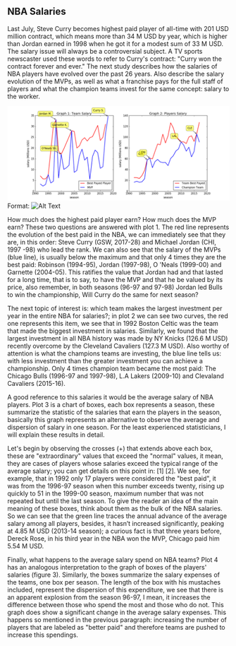 ## NBA Salaries

Last July, Steve Curry becomes highest paid player of all-time with 201 USD million contract, which means more than 34 M USD by year, which is higher than Jordan earned in 1998 when he got it for a modest sum of 33 M USD. The salary issue will always be a controversial subject. A TV sports newscaster used these words to refer to Curry's contract: "Curry won the contract forever and ever." The next study describes how the salaries of NBA players have evolved over the past 26 years. Also describe the salary evolution of the MVPs, as well as what a franchise pays for the full staff of players and what the champion teams invest for the same concept: salary to the worker.

![test](/images/NBA_salary-1.png)
Format: ![Alt Text](url)

How much does the highest paid player earn? How much does the MVP earn? These two questions are answered with plot 1. The red line represents the evolution of the best paid in the NBA, we can immediately see that they are, in this order: Steve Curry (GSW, 2017-28) and Michael Jordan (CHI, 1997 -98) who lead the rank. We can also see that the salary of the MVPs (blue line), is usually below the maximum and that only 4 times they are the best paid: Robinson (1994-95), Jordan (1997-98), O 'Neals (1999-00) and Garnette (2004-05). This ratifies the value that Jordan had and that lasted for a long time, that is to say, to have the MVP and that he be valued by its price, also remember, in both seasons (96-97 and 97-98) Jordan led Bulls to win the championship, Will Curry do the same for next season?

The next topic of interest is: which team makes the largest investment per year in the entire NBA for salaries?; in plot 2 we can see two curves, the red one represents this item, we see that in 1992 Boston Celtic was the team that made the biggest investment in salaries. Similarly, we found that the largest investment in all NBA history was made by NY Knicks (126.6 M USD) recently overcome by the Cleveland Cavaliers (127.3 M USD). Also worthy of attention is what the champions teams are investing, the blue line tells us: with less investment than the greater investment you can achieve a championship. Only 4 times champion team became the most paid: The Chicago Bulls (1996-97 and 1997-98), L.A Lakers (2009-10) and Clevaland Cavaliers (2015-16).

A good reference to this salaries it would be the average salary of NBA players. Plot 3 is a chart of boxes, each box represents a season, these summarize the statistic of the salaries that earn the players in the season, basically this graph represents an alternative to observe the average and dispersion of salary in one season. For the least experienced statisticians, I will explain these results in detail.

Let's begin by observing the crosses (+) that extends above each box, these are "extraordinary" values that exceed the "normal" values, it mean, they are cases of players whose salaries exceed the typical range of the average salary; you can get details on this point in: [1] [2]. We see, for example, that in 1992 only 17 players were considered the "best paid", it was from the 1996-97 season when this number exceeds twenty, rising up quickly to 51 in the 1999-00 season, maximum number that was not repeated but until the last season. To give the reader an idea of the main meaning of these boxes, think about them as the bulk of the NBA salaries. So we can see that the green line traces the annual advance of the average salary among all players, besides, it hasn’t increased significantly, peaking at 4.85 M USD (2013-14 season); a curious fact is that three years before, Dereck Rose, in his third year in the NBA won the MVP, Chicago paid him 5.54 M USD.

Finally, what happens to the average salary spend on NBA teams? Plot 4 has an analogous interpretation to the graph of boxes of the players' salaries (figure 3). Similarly, the boxes summarize the salary expenses of the teams, one box per season. The length of the box with his mustaches included, represent the dispersion of this expenditure, we see that there is an apparent explosion from the season 96-97, I mean, it increases the difference between those who spend the most and those who do not. This graph does show a significant change in the average salary expenses. This happens so mentioned in the previous paragraph: increasing the number of players that are labeled as "better paid" and therefore teams are pushed to increase this spendings.

